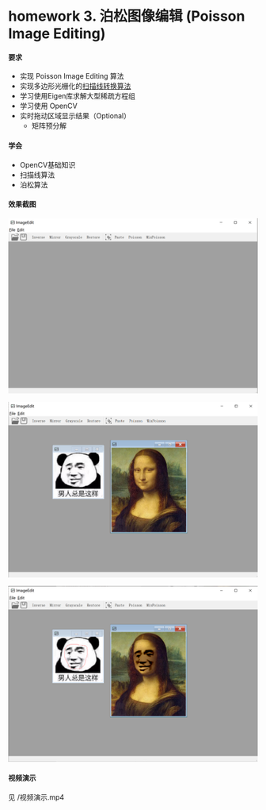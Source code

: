 # homework 3. 泊松图像编辑 (Poisson Image Editing)

#### 要求

- 实现 Poisson Image Editing 算法
- 实现多边形光栅化的[扫描线转换算法](documents/ScanningLine.md) 
- 学习使用Eigen库求解大型稀疏方程组
- 学习使用 OpenCV
- 实时拖动区域显示结果（Optional）
  - 矩阵预分解

#### 学会

- OpenCV基础知识
- 扫描线算法
- 泊松算法



#### 效果截图

![image-20220829093158035](https://github.com/qjy-dhr/cg_learning/blob/main/3_PoissonImageEditing/picture/1.png)

![image-20220829093236071](https://github.com/qjy-dhr/cg_learning/blob/main/3_PoissonImageEditing/picture/2.png)

![image-20220829093312533](https://github.com/qjy-dhr/cg_learning/blob/main/3_PoissonImageEditing/picture/3.png)

#### 视频演示

见 /视频演示.mp4

#### 
